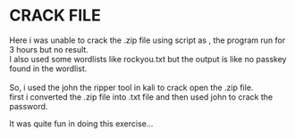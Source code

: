 # CRACK FILE

Here i was unable to crack the .zip file using script as , the program run for 3 hours but no result.<br>
I also used some wordlists like rockyou.txt but the output is like no  passkey found in the wordlist.<br>\
So, i used the john the ripper tool in kali to crack open the .zip file.<br>
first i converted the .zip file into .txt file and then used john to crack the password.

It was quite fun in doing this exercise...
